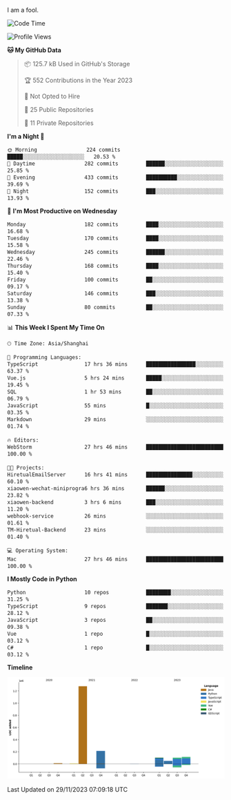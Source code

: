 I am a fool.

<!--START_SECTION:waka-->
![Code Time](http://img.shields.io/badge/Code%20Time-940%20hrs%203%20mins-blue)

![Profile Views](http://img.shields.io/badge/Profile%20Views-26-blue)

**🐱 My GitHub Data** 

> 📦 125.7 kB Used in GitHub's Storage 
 > 
> 🏆 552 Contributions in the Year 2023
 > 
> 🚫 Not Opted to Hire
 > 
> 📜 25 Public Repositories 
 > 
> 🔑 11 Private Repositories 
 > 
**I'm a Night 🦉** 

```text
🌞 Morning                224 commits         █████░░░░░░░░░░░░░░░░░░░░   20.53 % 
🌆 Daytime                282 commits         ██████░░░░░░░░░░░░░░░░░░░   25.85 % 
🌃 Evening                433 commits         ██████████░░░░░░░░░░░░░░░   39.69 % 
🌙 Night                  152 commits         ███░░░░░░░░░░░░░░░░░░░░░░   13.93 % 
```
📅 **I'm Most Productive on Wednesday** 

```text
Monday                   182 commits         ████░░░░░░░░░░░░░░░░░░░░░   16.68 % 
Tuesday                  170 commits         ████░░░░░░░░░░░░░░░░░░░░░   15.58 % 
Wednesday                245 commits         ██████░░░░░░░░░░░░░░░░░░░   22.46 % 
Thursday                 168 commits         ████░░░░░░░░░░░░░░░░░░░░░   15.40 % 
Friday                   100 commits         ██░░░░░░░░░░░░░░░░░░░░░░░   09.17 % 
Saturday                 146 commits         ███░░░░░░░░░░░░░░░░░░░░░░   13.38 % 
Sunday                   80 commits          ██░░░░░░░░░░░░░░░░░░░░░░░   07.33 % 
```


📊 **This Week I Spent My Time On** 

```text
🕑︎ Time Zone: Asia/Shanghai

💬 Programming Languages: 
TypeScript               17 hrs 36 mins      ████████████████░░░░░░░░░   63.37 % 
Vue.js                   5 hrs 24 mins       █████░░░░░░░░░░░░░░░░░░░░   19.45 % 
SQL                      1 hr 53 mins        ██░░░░░░░░░░░░░░░░░░░░░░░   06.79 % 
JavaScript               55 mins             █░░░░░░░░░░░░░░░░░░░░░░░░   03.35 % 
Markdown                 29 mins             ░░░░░░░░░░░░░░░░░░░░░░░░░   01.74 % 

🔥 Editors: 
WebStorm                 27 hrs 46 mins      █████████████████████████   100.00 % 

🐱‍💻 Projects: 
HiretualEmailServer      16 hrs 41 mins      ███████████████░░░░░░░░░░   60.10 % 
xiaowen-wechat-miniprogra6 hrs 36 mins       ██████░░░░░░░░░░░░░░░░░░░   23.82 % 
xiaowen-backend          3 hrs 6 mins        ███░░░░░░░░░░░░░░░░░░░░░░   11.20 % 
webhook-service          26 mins             ░░░░░░░░░░░░░░░░░░░░░░░░░   01.61 % 
TM-Hiretual-Backend      23 mins             ░░░░░░░░░░░░░░░░░░░░░░░░░   01.40 % 

💻 Operating System: 
Mac                      27 hrs 46 mins      █████████████████████████   100.00 % 
```

**I Mostly Code in Python** 

```text
Python                   10 repos            ████████░░░░░░░░░░░░░░░░░   31.25 % 
TypeScript               9 repos             ███████░░░░░░░░░░░░░░░░░░   28.12 % 
JavaScript               3 repos             ██░░░░░░░░░░░░░░░░░░░░░░░   09.38 % 
Vue                      1 repo              █░░░░░░░░░░░░░░░░░░░░░░░░   03.12 % 
C#                       1 repo              █░░░░░░░░░░░░░░░░░░░░░░░░   03.12 % 
```



**Timeline**

![Lines of Code chart](https://raw.githubusercontent.com/VeejaLiu/VeejaLiu/master/assets/bar_graph.png)


 Last Updated on 29/11/2023 07:09:18 UTC
<!--END_SECTION:waka-->
